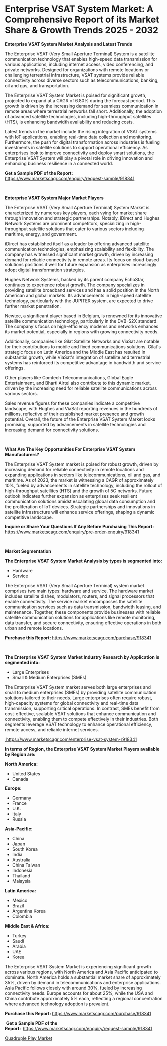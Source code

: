 <p><h1>Enterprise VSAT System Market: A Comprehensive Report of its Market Share & Growth Trends 2025 - 2032</h1></p><p><strong>Enterprise VSAT System Market Analysis and Latest Trends</strong></p>
<p><p>The Enterprise VSAT (Very Small Aperture Terminal) System is a satellite communication technology that enables high-speed data transmission for various applications, including internet access, video conferencing, and private networks. Designed for organizations with remote locations or challenging terrestrial infrastructure, VSAT systems provide reliable connectivity across diverse sectors such as telecommunications, banking, oil and gas, and transportation.</p><p>The Enterprise VSAT System Market is poised for significant growth, projected to expand at a CAGR of 6.80% during the forecast period. This growth is driven by the increasing demand for seamless communication in remote areas where terrestrial networks fall short. Additionally, the adoption of advanced satellite technologies, including high-throughput satellites (HTS), is enhancing bandwidth availability and reducing costs.</p><p>Latest trends in the market include the rising integration of VSAT systems with IoT applications, enabling real-time data collection and monitoring. Furthermore, the push for digital transformation across industries is fueling investments in satellite solutions to support operational efficiency. As enterprises look to improve connectivity and deploy smart solutions, the Enterprise VSAT System will play a pivotal role in driving innovation and enhancing business resilience in a connected world.</p></p>
<p><strong>Get a Sample PDF of the Report:&nbsp;</strong> <a href="https://www.marketscagr.com/enquiry/request-sample/918341?utm_campaign=3076&utm_medium=2&utm_source=Github&utm_content=ia&utm_term=05032025&utm_id=enterprise-vsat-system">https://www.marketscagr.com/enquiry/request-sample/918341</a></p>
<p>&nbsp;</p>
<p><strong>Enterprise VSAT System Major Market Players</strong></p>
<p><p>The Enterprise VSAT (Very Small Aperture Terminal) System Market is characterized by numerous key players, each vying for market share through innovation and strategic partnerships. Notably, iDirect and Hughes Network Systems are prominent competitors, specializing in high-throughput satellite solutions that cater to various sectors including maritime, energy, and government.</p><p>iDirect has established itself as a leader by offering advanced satellite communication technologies, emphasizing scalability and flexibility. The company has witnessed significant market growth, driven by increasing demand for reliable connectivity in remote areas. Its focus on cloud-based solutions positions it well for future expansion as enterprises increasingly adopt digital transformation strategies.</p><p>Hughes Network Systems, backed by its parent company EchoStar, continues to experience robust growth. The company specializes in providing satellite broadband services and has a solid position in the North American and global markets. Its advancements in high-speed satellite technology, particularly with the JUPITER system, are expected to drive further market penetration.</p><p>Newtec, a significant player based in Belgium, is renowned for its innovative satellite communication technology, particularly in the DVB-S2X standard. The company's focus on high-efficiency modems and networks enhances its market potential, especially in regions with growing connectivity needs.</p><p>Additionally, companies like Gilat Satellite Networks and ViaSat are notable for their contributions to mobile and fixed communications solutions. Gilat's strategic focus on Latin America and the Middle East has resulted in substantial growth, while ViaSat's integration of satellite and terrestrial systems has reinforced its competitive advantage in bandwidth and service offerings.</p><p>Other players like Comtech Telecommunications, Global Eagle Entertainment, and Bharti Airtel also contribute to this dynamic market, driven by the increasing need for reliable satellite communications across various sectors.</p><p>Sales revenue figures for these companies indicate a competitive landscape, with Hughes and ViaSat reporting revenues in the hundreds of millions, reflective of their established market presence and growth potential. Overall, the future of the Enterprise VSAT System Market looks promising, supported by advancements in satellite technologies and increasing demand for connectivity solutions.</p></p>
<p>&nbsp;</p>
<p><strong>What Are The Key Opportunities For Enterprise VSAT System Manufacturers?</strong></p>
<p><p>The Enterprise VSAT System market is poised for robust growth, driven by increasing demand for reliable connectivity in remote locations and expanding applications in sectors like telecommunications, oil and gas, and maritime. As of 2023, the market is witnessing a CAGR of approximately 10%, fueled by advancements in satellite technology, including the rollout of high-throughput satellites (HTS) and the growth of 5G networks. Future outlook indicates further expansion as enterprises seek resilient communication solutions amidst escalating global data consumption and the proliferation of IoT devices. Strategic partnerships and innovations in satellite infrastructure will enhance service offerings, shaping a dynamic competitive landscape.</p></p>
<p><strong>Inquire or Share Your Questions If Any Before Purchasing This Report:</strong> <a href="https://www.marketscagr.com/enquiry/pre-order-enquiry/918341?utm_campaign=3076&utm_medium=2&utm_source=Github&utm_content=ia&utm_term=05032025&utm_id=enterprise-vsat-system">https://www.marketscagr.com/enquiry/pre-order-enquiry/918341</a></p>
<p>&nbsp;</p>
<p><strong>Market Segmentation</strong></p>
<p><strong>The Enterprise VSAT System Market Analysis by types is segmented into:</strong></p>
<p><ul><li>Hardware</li><li>Service</li></ul></p>
<p><p>The Enterprise VSAT (Very Small Aperture Terminal) system market comprises two main types: hardware and service. The hardware market includes satellite dishes, modulators, routers, and signal processors that enable connectivity. The service market encompasses the satellite communication services such as data transmission, bandwidth leasing, and maintenance. Together, these components provide businesses with reliable satellite communication solutions for applications like remote monitoring, data transfer, and secure connectivity, ensuring effective operations in both urban and remote locations.</p></p>
<p><strong>Purchase this Report:&nbsp;</strong><a href="https://www.marketscagr.com/purchase/918341?utm_campaign=3076&utm_medium=2&utm_source=Github&utm_content=ia&utm_term=05032025&utm_id=enterprise-vsat-system">https://www.marketscagr.com/purchase/918341</a></p>
<p>&nbsp;</p>
<p><strong>The Enterprise VSAT System Market Industry Research by Application is segmented into:</strong></p>
<p><ul><li>Large Enterprises</li><li>Small & Medium Enterprises (SMEs)</li></ul></p>
<p><p>The Enterprise VSAT System market serves both large enterprises and small to medium enterprises (SMEs) by providing satellite communication solutions tailored to their needs. Large enterprises often require robust, high-capacity systems for global connectivity and real-time data transmission, supporting critical operations. In contrast, SMEs benefit from cost-effective, scalable VSAT solutions that enhance communication and connectivity, enabling them to compete effectively in their industries. Both segments leverage VSAT technology to enhance operational efficiency, remote access, and reliable internet services.</p></p>
<p><a href="https://www.marketscagr.com/enterprise-vsat-system-r918341?utm_campaign=3076&utm_medium=2&utm_source=Github&utm_content=ia&utm_term=05032025&utm_id=enterprise-vsat-system">&nbsp;https://www.marketscagr.com/enterprise-vsat-system-r918341</a></p>
<p><strong>In terms of Region, the Enterprise VSAT System Market Players available by Region are:</strong></p>
<p>
    <p> <strong> North America: </strong>
        <ul>
            <li>United States</li>
            <li>Canada</li>
        </ul>
        </p> 
    <p> <strong> Europe: </strong>
        <ul>
            <li>Germany</li>
            <li>France</li>
            <li>U.K.</li>
            <li>Italy</li>
            <li>Russia</li>
        </ul>
        </p> 
    <p> <strong> Asia-Pacific: </strong>
        <ul>
            <li>China</li>
            <li>Japan</li>
            <li>South Korea</li>
            <li>India</li>
            <li>Australia</li>
            <li>China Taiwan</li>
            <li>Indonesia</li>
            <li>Thailand</li>
            <li>Malaysia</li>
        </ul>
        </p> 
    <p> <strong> Latin America: </strong>
        <ul>
            <li>Mexico</li>
            <li>Brazil</li>
            <li>Argentina Korea</li>
            <li>Colombia</li>
        </ul>
        </p> 
    <p> <strong> Middle East & Africa: </strong>
        <ul>
            <li>Turkey</li>
            <li>Saudi</li>
            <li>Arabia</li>
            <li>UAE</li>
            <li>Korea</li>
        </ul>
    </p>
    </p>
<p><p>The Enterprise VSAT System Market is experiencing significant growth across various regions, with North America and Asia Pacific anticipated to dominate. North America holds a substantial market share of approximately 35%, driven by demand in telecommunications and enterprise applications. Asia Pacific follows closely with around 30%, fueled by increasing connectivity needs. Europe accounts for about 25%, while the USA and China contribute approximately 5% each, reflecting a regional concentration where advanced technology adoption is prevalent.</p></p>
<p><strong>Purchase this Report: </strong><a href="https://www.marketscagr.com/purchase/918341?utm_campaign=3076&utm_medium=2&utm_source=Github&utm_content=ia&utm_term=05032025&utm_id=enterprise-vsat-system">https://www.marketscagr.com/purchase/918341</a></p>
<p>&nbsp;<strong>Get a Sample PDF of the Report:&nbsp;&nbsp;</strong><a href="https://www.marketscagr.com/enquiry/request-sample/918341?utm_campaign=3076&utm_medium=2&utm_source=Github&utm_content=ia&utm_term=05032025&utm_id=enterprise-vsat-system">https://www.marketscagr.com/enquiry/request-sample/918341</a></p>
<p><strong></strong></p>
<p><p><a href="https://github.com/viipposahko25/Market-Research-Report-List-1/blob/main/quadruple-play-market.md?utm_campaign=3076&utm_medium=2&utm_source=Github&utm_content=ia&utm_term=05032025&utm_id=enterprise-vsat-system">Quadruple Play Market</a></p></p>